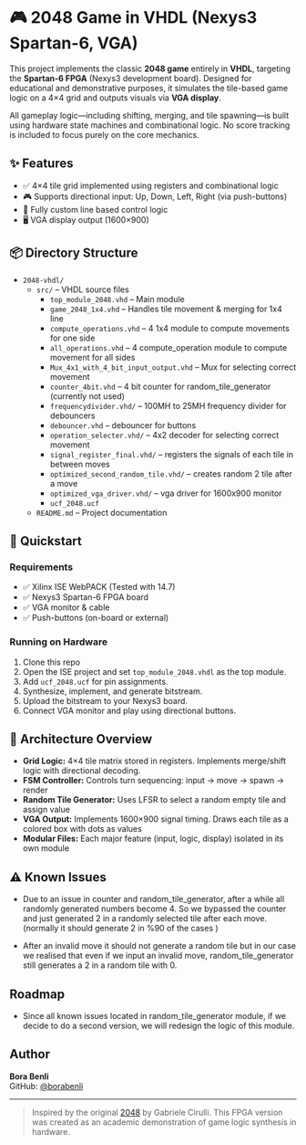 # 🎮 2048 Game in VHDL (Nexys3 Spartan-6, VGA)

This project implements the classic **2048 game** entirely in **VHDL**, targeting the **Spartan-6 FPGA** (Nexys3 development board). Designed for educational and demonstrative purposes, it simulates the tile-based game logic on a 4×4 grid and outputs visuals via **VGA display**.

All gameplay logic—including shifting, merging, and tile spawning—is built using hardware state machines and combinational logic. No score tracking is included to focus purely on the core mechanics.

## ✨ Features

- ✅ 4×4 tile grid implemented using registers and combinational logic
- 🎮 Supports directional input: Up, Down, Left, Right (via push-buttons)
- 🧠 Fully custom line based control logic
- 🖥️ VGA display output (1600×900)


## 📦 Directory Structure

- `2048-vhdl/`
  - `src/` – VHDL source files
    - `top_module_2048.vhd` – Main module
    - `game_2048_1x4.vhd` – Handles tile movement & merging for 1x4 line
    - `compute_operations.vhd` – 4 1x4 module to compute movements for one side
    - `all_operations.vhd` – 4 compute_operation module to compute movement for all sides 
    - `Mux_4x1_with_4_bit_input_output.vhd` – Mux for selecting correct movement 
    - `counter_4bit.vhd` – 4 bit counter for random_tile_generator (currently not used)
    - `frequencydivider.vhd/` – 100MH to 25MH frequency divider for debouncers
    - `debouncer.vhd` – debouncer for buttons
    - `operation_selecter.vhd/` – 4x2 decoder for selecting correct movement
    - `signal_register_final.vhd/` – registers the signals of each tile in between moves
    - `optimized_second_random_tile.vhd/` – creates random 2 tile after a move
    - `optimized_vga_driver.vhd/` – vga driver for 1600x900 monitor
    - `ucf_2048.ucf`
  - `README.md` – Project documentation


## 🚀 Quickstart

### Requirements

- ✅ Xilinx ISE WebPACK (Tested with 14.7)
- ✅ Nexys3 Spartan-6 FPGA board
- ✅ VGA monitor & cable
- ✅ Push-buttons (on-board or external)

### Running on Hardware

1. Clone this repo
2. Open the ISE project and set `top_module_2048.vhdl` as the top module.
3. Add `ucf_2048.ucf` for pin assignments.
4. Synthesize, implement, and generate bitstream.
5. Upload the bitstream to your Nexys3 board.
6. Connect VGA monitor and play using directional buttons.




## 🧱 Architecture Overview

- **Grid Logic:** 4×4 tile matrix stored in registers. Implements merge/shift logic with directional decoding.
- **FSM Controller:** Controls turn sequencing: input → move → spawn → render
- **Random Tile Generator:** Uses LFSR to select a random empty tile and assign value 
- **VGA Output:** Implements 1600×900 signal timing. Draws each tile as a colored box with dots as values
- **Modular Files:** Each major feature (input, logic, display) isolated in its own module

## ⚠️ Known Issues

- Due to an issue in counter and random_tile_generator, after a while all randomly generated numbers become 4. So we bypassed the counter and just generated 2 in a randomly selected tile after each move.(normally it should generate 2 in %90 of the cases )

- After an invalid move it should not generate a random tile but in our case we realised that even if we input an invalid move, random_tile_generator still generates a 2 in a random tile with 0.


## Roadmap

- Since all known issues located in random_tile_generator module, if we decide to do a second version, we will redesign the logic of this module.



## Author

**Bora Benli**\
GitHub: [@borabenli](https://github.com/borabenli)

---

> Inspired by the original [2048](https://play2048.co/) by Gabriele Cirulli. This FPGA version was created as an academic demonstration of game logic synthesis in hardware.

